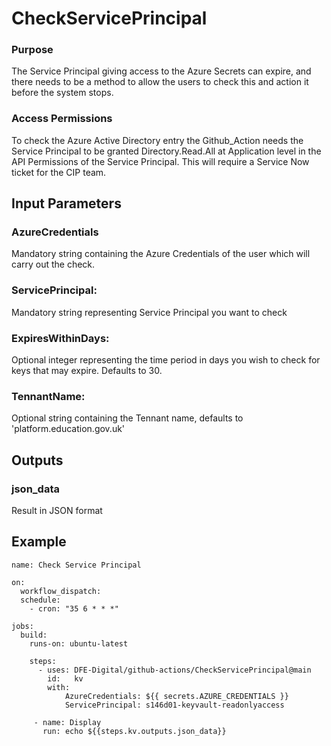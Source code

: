 # CheckServicePrincipal

### Purpose
The Service Principal giving access to the Azure Secrets can expire, and there needs to be a method to allow the users to check this and action it before the system stops.

### Access Permissions
To check the Azure Active Directory entry the Github_Action needs the Service Principal to be granted Directory.Read.All at Application level in the API Permissions of the Service Principal. This will require a Service Now ticket for the CIP team.

## Input Parameters

### AzureCredentials
Mandatory string containing the Azure Credentials of the user which will carry out the check.
    
### ServicePrincipal:
Mandatory string representing Service Principal you want to check
    
### ExpiresWithinDays:
Optional integer representing the time period in days you wish to check for keys that may expire. Defaults to 30.

### TennantName:
Optional string containing the Tennant name, defaults to 'platform.education.gov.uk'

## Outputs

### json_data
Result in JSON format

## Example

     
```       
name: Check Service Principal

on:
  workflow_dispatch:
  schedule:
    - cron: "35 6 * * *"

jobs:
  build:
    runs-on: ubuntu-latest

    steps:
      - uses: DFE-Digital/github-actions/CheckServicePrincipal@main
        id:   kv
        with:
            AzureCredentials: ${{ secrets.AZURE_CREDENTIALS }}
            ServicePrincipal: s146d01-keyvault-readonlyaccess
      
     - name: Display
       run: echo ${{steps.kv.outputs.json_data}}       
```

